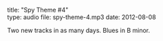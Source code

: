 title: "Spy Theme #4"  
type: audio
file: spy-theme-4.mp3
date: 2012-08-08

Two new tracks in as many days. Blues in B minor.
